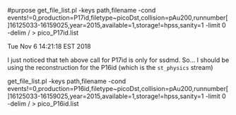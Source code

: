 #purpose
get_file_list.pl -keys path,filename -cond events!=0,production=P17id,filetype~picoDst,collision=pAu200,runnumber[]16125033-16159025,year=2015,available=1,storage!=hpss,sanity=1 -limit 0 -delim \/ > pico_P17id.list


Tue Nov  6 14:21:18 EST 2018

I just noticed that teh above call for P17id is only for ssdmd. So... I should
be using the reconstruction for the P16id (which is the `st_physics` stream)

get_file_list.pl -keys path,filename -cond events!=0,production=P16id,filetype~picoDst,collision=pAu200,runnumber[]16125033-16159025,year=2015,available=1,storage!=hpss,sanity=1 -limit 0 -delim \/ > pico_P16id.list
